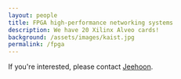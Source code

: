 ```yaml
---
layout: people
title: FPGA high-performance networking systems
description: We have 20 Xilinx Alveo cards!
background: /assets/images/kaist.jpg
permalink: /fpga
---
```


If you're interested, please contact [Jeehoon](mailto:jeehoon.kang@kaist.ac.kr).
